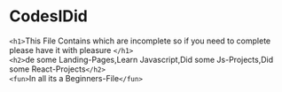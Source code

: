 # CodesIDid
`<h1>`This File Contains which are incomplete so if you need to complete please have it with pleasure `</h1>`<br>
`<h2>`de some Landing-Pages,Learn Javascript,Did some Js-Projects,Did some React-Projects`</h2>`<br>
 `<fun>`In all its a Beginners-File`</fun>`
